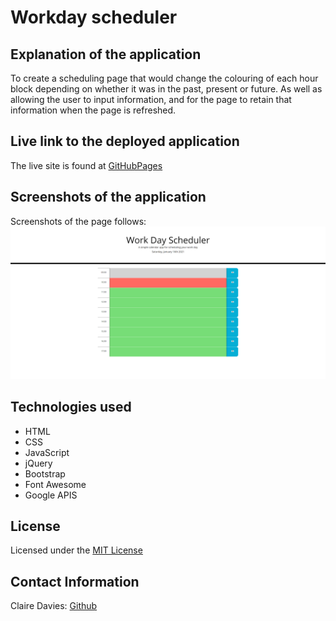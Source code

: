 # Workday scheduler

## Explanation of the application <br>

To create a scheduling page that would change the colouring of each hour block depending on whether it was in the past, present or future. As well as allowing the user to input information, and for the page to retain that information when the page is refreshed. <br>


## Live link to the deployed application <br>

The live site is found at [GitHubPages](https://clairemdavies.github.io/work-day-scheduler-app/) 

## Screenshots of the application <br>

Screenshots of the page follows: <br>
![workdayscheduler3.png](assets/workdayscheduler3.png) <br>

## Technologies used
- HTML
- CSS
- JavaScript
- jQuery
- Bootstrap
- Font Awesome
- Google APIS

## License <br>

Licensed under the [MIT License](LICENSE)

## Contact Information <br>

Claire Davies: [Github](https://github.com/ClaireMDavies)